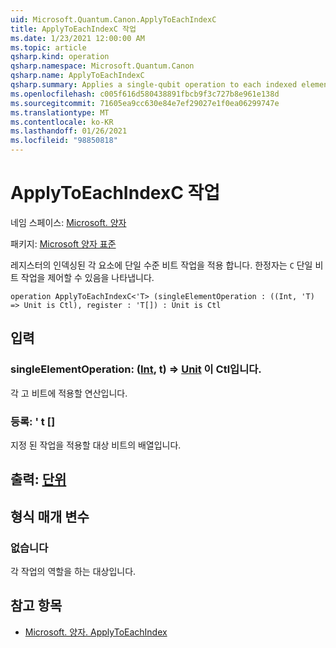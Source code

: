 ```yaml
---
uid: Microsoft.Quantum.Canon.ApplyToEachIndexC
title: ApplyToEachIndexC 작업
ms.date: 1/23/2021 12:00:00 AM
ms.topic: article
qsharp.kind: operation
qsharp.namespace: Microsoft.Quantum.Canon
qsharp.name: ApplyToEachIndexC
qsharp.summary: Applies a single-qubit operation to each indexed element in a register. The modifier `C` indicates that the single-qubit operation is controllable.
ms.openlocfilehash: c005f616d580438891fbcb9f3c727b8e961e138d
ms.sourcegitcommit: 71605ea9cc630e84e7ef29027e1f0ea06299747e
ms.translationtype: MT
ms.contentlocale: ko-KR
ms.lasthandoff: 01/26/2021
ms.locfileid: "98850818"
---
```

# <a name="applytoeachindexc-operation"></a>ApplyToEachIndexC 작업

네임 스페이스: [Microsoft. 양자](xref:Microsoft.Quantum.Canon)

패키지: [Microsoft 양자 표준](https://nuget.org/packages/Microsoft.Quantum.Standard)


레지스터의 인덱싱된 각 요소에 단일 수준 비트 작업을 적용 합니다.
한정자는 `C` 단일 비트 작업을 제어할 수 있음을 나타냅니다.

```qsharp
operation ApplyToEachIndexC<'T> (singleElementOperation : ((Int, 'T) => Unit is Ctl), register : 'T[]) : Unit is Ctl
```


## <a name="input"></a>입력

### <a name="singleelementoperation--intt--unit--is-ctl"></a>singleElementOperation: ([Int](xref:microsoft.quantum.lang-ref.int), t) => [Unit](xref:microsoft.quantum.lang-ref.unit)  이 Ctl입니다.

각 고 비트에 적용할 연산입니다.


### <a name="register--t"></a>등록: ' t []

지정 된 작업을 적용할 대상 비트의 배열입니다.



## <a name="output--unit"></a>출력: [단위](xref:microsoft.quantum.lang-ref.unit)



## <a name="type-parameters"></a>형식 매개 변수

### <a name="t"></a>없습니다

각 작업의 역할을 하는 대상입니다.

## <a name="see-also"></a>참고 항목

- [Microsoft. 양자. ApplyToEachIndex](xref:Microsoft.Quantum.Canon.ApplyToEachIndex)